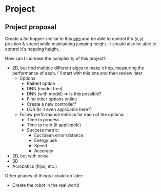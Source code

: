 # Project

## Project proposal

Create a 3d hopper similar to this [one](http://www.ai.mit.edu/projects/leglab/robots/3D_hopper/3D_hopper.html) and be able to control it's (x,y) position & speed while maintaining jumping height. It should also be able to control it's hopping height. 

How can I increase the complexity of this project?
- 2D, but find multiple different algos to make it hop, measuring the performance of each. I'll start with this one and then review later
  - Options:
    - Raibert option
    - DNN (model free)
    - DNN (with model) => is this possible?
    - Find other options online
    - Create a new controller?
    - LQR (Is it even applicable here?)
  - Follow performance metrics for each of the options:
    - Time to process 
    - Time to train (if applicable)
    - Success metric:
      - Euclidean error distance
      - Energy use
      - Speed
      - Accuracy
- 2D, but with noise
- 3D
- Acrobatics (flips, etc.)

Other phases of things I could do later:
- Create the robot in the real world
